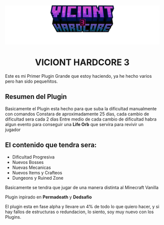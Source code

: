 <p align="center">
<img src="https://github.com/CrissyjuanxD/Viciont-Hardcore-3/blob/master/assets/MINECRAFT%20VH3%20Titlle.png" />
</p>

<h1 align="center"> VICIONT HARDCORE 3 </h1>


Este es mi Primer Plugin Grande que estoy haciendo, ya he hecho varios pero han sido pequeñitos.

## Resumen del Plugin

Basicamente el Plugin esta hecho para que suba la dificultad manualmente con comandos
Constara de aproximadamente 25 dias, cada cambio de dificultad sera cada 2 dias
Entre medio de cada cambio de dificultad habra algun evento para conseguir una **Life Orb** que servira para revivir un jugador

## El contenido que tendra sera:

- Dificultad Progresiva
- Nuevos Bosses
- Nuevas Mecanicas
- Nuevos Items y Crafteos
- Dungeons y Ruined Zone

Basicamente se tendra que jugar de una manera distinta al Minecraft Vanilla

Plugin inpirado en **Permadeath** y **Dedsafio** 

El plugin esta en fase alpha y llevare un 4% de todo lo que quiero hacer, y si hay fallos de estructuras o redundacion, lo siento, soy muy nuevo con los Plugins.
